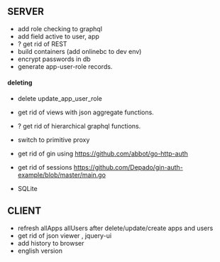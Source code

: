 ## SERVER

- add role checking to graphql
- add field active to user, app
- ? get rid of REST
- build containers (add onlinebc to dev env)
- encrypt passwords in db
- generate app-user-role records.

#### deleting
- delete update_app_user_role
- get rid of views with json aggregate functions.
- ? get rid of hierarchical graphql functions.


- switch to primitive proxy
- get rid of gin using <https://github.com/abbot/go-http-auth>
- get rid of sessions
    https://github.com/Depado/gin-auth-example/blob/master/main.go
- SQLite

## CLIENT
- refresh allApps allUsers after delete/update/create apps and users
- get rid of json viewer , jquery-ui
- add history to browser
- english version

